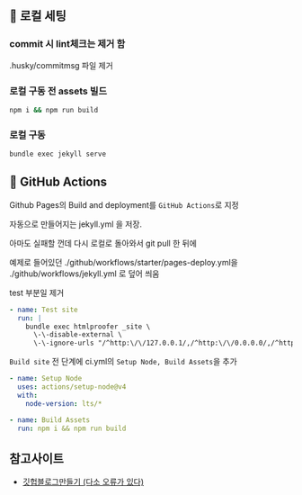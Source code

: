 ## 🚿 로컬 세팅

### commit 시 lint체크는 제거 함
  .husky/commitmsg 파일 제거

### 로컬 구동 전 assets 빌드

```bash
npm i && npm run build
```

### 로컬 구동

```bash
bundle exec jekyll serve
```

## 🥐 GitHub Actions

Github Pages의 Build and deployment를 `GitHub Actions`로 지정

자동으로 만들어지는 jekyll.yml 을 저장.

아마도 실패할 껀데 다시 로컬로 돌아와서 git pull 한 뒤에

예제로 들어있던 ./github/workflows/starter/pages-deploy.yml을 ./github/workflows/jekyll.yml 로 덮어 씌움

test 부분일 제거
```yml
- name: Test site
  run: |
    bundle exec htmlproofer _site \
      \-\-disable-external \
      \-\-ignore-urls "/^http:\/\/127.0.0.1/,/^http:\/\/0.0.0.0/,/^http:\/\/localhost/"
```

`Build site` 전 단계에 ci.yml의 `Setup Node, Build Assets`을 추가
```yml
- name: Setup Node
  uses: actions/setup-node@v4
  with:
    node-version: lts/*

- name: Build Assets
  run: npm i && npm run build
```


## 참고사이트

- [깃헙블로그만들기 (다소 오류가 있다)](https://devpro.kr/posts/Github-블로그-만들기-(4)/)
